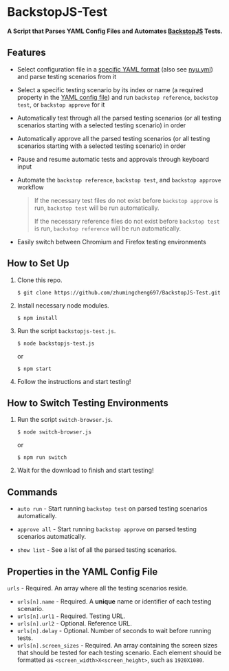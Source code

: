 # BackstopJS-Test

**A Script that Parses YAML Config Files and Automates [BackstopJS](https://github.com/garris/BackstopJS) Tests.**

## Features

- Select configuration file in a [specific YAML format](#properties-in-the-yaml-config-file) (also see [nyu.yml](nyu.yml)) and parse testing scenarios from it

- Select a specific testing scenario by its index or name (a required property in the [YAML config file](#properties-in-the-yaml-config-file)) and run `backstop reference`, `backstop test`, or `backstop approve` for it

- Automatically test through all the parsed testing scenarios (or all testing scenarios starting with a selected testing scenario) in order

- Automatically approve all the parsed testing scenarios (or all testing scenarios starting with a selected testing scenario) in order

- Pause and resume automatic tests and approvals through keyboard input

- Automate the `backstop reference`, `backstop test`, and `backstop approve` workflow

    > If the necessary test files do not exist before `backstop approve` is run, `backstop test` will be run automatically.
    >
    > If the necessary reference files do not exist before `backstop test` is run, `backstop reference` will be run automatically.

- Easily switch between Chromium and Firefox testing environments

## How to Set Up

1. Clone this repo.
    ```
    $ git clone https://github.com/zhumingcheng697/BackstopJS-Test.git
    ```
   
2. Install necessary node modules.
    ```
    $ npm install
    ```
   
3. Run the script `backstopjs-test.js`.
    ```
    $ node backstopjs-test.js
    ```
   
    or
   
    ```
    $ npm start
    ```
   
4. Follow the instructions and start testing!

## How to Switch Testing Environments

1. Run the script `switch-browser.js`.
    ```
    $ node switch-browser.js
    ```
    
    or
    
    ```
    $ npm run switch
    ```

2. Wait for the download to finish and start testing!

## Commands

- `auto run` - Start running `backstop test` on parsed testing scenarios automatically.

- `approve all` - Start running `backstop approve` on parsed testing scenarios automatically.

- `show list` - See a list of all the parsed testing scenarios.

## Properties in the YAML Config File

`urls` - Required. An array where all the testing scenarios reside.

- `urls[n].name` - Required. A **unique** name or identifier of each testing scenario.
- `urls[n].url1` - Required. Testing URL.
- `urls[n].url2` - Optional. Reference URL.
- `urls[n].delay` - Optional. Number of seconds to wait before running tests.
- `urls[n].screen_sizes` - Required. An array containing the screen sizes that should be tested for each testing scenario. Each element should be formatted as `<screen_width>X<screen_height>`, such as `1920X1080`.